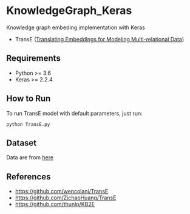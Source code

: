 # KnowledgeGraph_Keras
Knowledge graph embeding implementation with Keras
 * TransE ([Translating Embeddings for Modeling Multi-relational Data](https://www.utc.fr/~bordesan/dokuwiki/_media/en/transe_nips13.pdf))
## Requirements
 * Python >= 3.6
 * Keras >= 2.2.4

## How to Run
To run TransE model with default parameters, just run:
```
python TransE.py
```

## Dataset
Data are from [here](https://github.com/thunlp/KB2E)

## References
 * https://github.com/wencolani/TransE
 * https://github.com/ZichaoHuang/TransE
 * https://github.com/thunlp/KB2E
